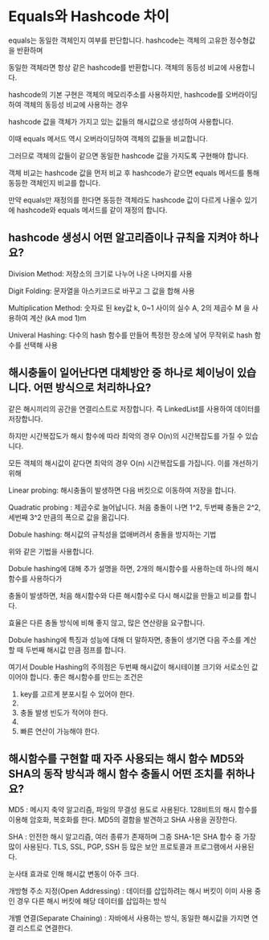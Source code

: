 # Equals와 Hashcode 차이

equals는 동일한 객체인지 여부를 판단합니다. hashcode는 객체의 고유한 정수형값을 반환하며

동일한 객체라면 항상 같은 hashcode를 반환합니다. 객체의 동등성 비교에 사용합니다.

hashcode의 기본 구현은 객체의 메모리주소를 사용하지만, hashcode를 오버라이딩하여 객체의 동등성 비교에 사용하는 경우

hashcode 값을 객체가 가지고 있는 값들의 해시값으로 생성하여 사용합니다.

이때 equals 메서드 역시 오버라이딩하여 객체의 값들을 비교합니다.

그러므로 객체의 값들이 같으면 동일한 hashcode 값을 가지도록 구현해야 합니다.

객체 비교는 hashcode 값을 먼저 비교 후 hashcode가 같으면 equals 메서드를 통해 동등한 객체인지 비교를 합니다.

만약 equals만 재정의를 한다면 동등한 객체라도 hashcode 값이 다르게 나올수 있기에 hashcode와 equals 메서드를 같이 재정의 합니다.

## hashcode 생성시 어떤 알고리즘이나 규칙을 지켜야 하나요?
Division Method: 저장소의 크기로 나누어 나온 나머지를 사용 

Digit Folding: 문자열을 아스키코드로 바꾸고 그 값을 합해 사용

Multiplication Method: 숫자로 된 key값 k, 0~1 사이의 실수 A, 2의 제곱수 M 을 사용하여 계산 (kA mod 1)m

Univeral Hashing: 다수의 hash 함수를 만들어 특정한 장소에 넣어 무작위로 hash 함수를 선택해 사용

## 해시충돌이 일어난다면 대체방안 중 하나로 체이닝이 있습니다. 어떤 방식으로 처리하나요?

같은 해시끼리의 공간을 연결리스트로 저장합니다. 즉 LinkedList를 사용하여 데이터를 저장합니다.

하지만 시간복잡도가 해시 함수에 따라 최악의 경우 O(n)의 시간복잡도를 가질 수 있습니다.

모든 객체의 해시값이 같다면 최악의 경우 O(n) 시간복잡도를 가집니다. 이를 개선하기 위해

Linear probing: 해시충돌이 발생하면 다음 버킷으로 이동하여 저장을 합니다.

Quadratic probing : 제곱수로 늘어납니다. 처음 충돌이 나면 1^2, 두번째 충돌은 2^2, 세번째 3^2 만큼의 폭으로 값을 옮깁니다.

Dobule hashing: 해시값의 규칙성을 없애버려서 충돌을 방지하는 기법

위와 같은 기법을 사용합니다.

Dobule hashing에 대해 추가 설명을 하면, 2개의 해시함수를 사용하는데 하나의 해시함수를 사용하다가

충돌이 발생하면, 처음 해시함수와 다른 해시함수로 다시 해시값을 만들고 비교를 합니다.

효율은 다른 충돌 방식에 비해 좋지 않고, 많은 연산량을 요구합니다.

Dobule hashing에 특징과 성능에 대해 더 말하자면, 충돌이 생기면 다음 주소를 계산할 때 두번째 해시값 만큼 점프를 합니다. 

여기서 Double Hashing의 주의점은 두번째 해시값이 해시테이블 크기와 서로소인 값이어야 합니다. 좋은 해시함수를 만드는 조건은

1. key를 고르게 분포시킬 수 있어야 한다.
2. 
3. 충돌 발생 빈도가 적어야 한다.
4. 
5. 빠른 연산이 가능해야 한다.

## 해시함수를 구현할 때 자주 사용되는 해시 함수 MD5와 SHA의 동작 방식과 해시 함수 충돌시 어떤 조치를 취하나요?

MD5 : 메시지 축약 알고리즘, 파일의 무결성 용도로 사용된다. 128비트의 해시 함수를 이용해 암호화, 복호화를 한다. MD5의 결함을 발견하고 SHA 사용을 권장한다.

SHA : 안전한 해시 알고리즘, 여러 종류가 존재하며 그중 SHA-1은 SHA 함수 중 가장 많이 사용된다. TLS, SSL, PGP, SSH 등 많은 보안 프로토콜과 프로그램에서 사용된다. 

눈사태 효과로 인해 해시값 변동이 아주 크다. 

개방형 주소 지정(Open Addressing) : 데이터를 삽입하려는 해시 버킷이 이미 사용 중인 경우 다른 해시 버킷에 해당 데이터를 삽입하는 방식

개별 연결(Separate Chaining) : 자바에서 사용하는 방식, 동일한 해시값을 가지면 연결 리스트로 연결한다.


